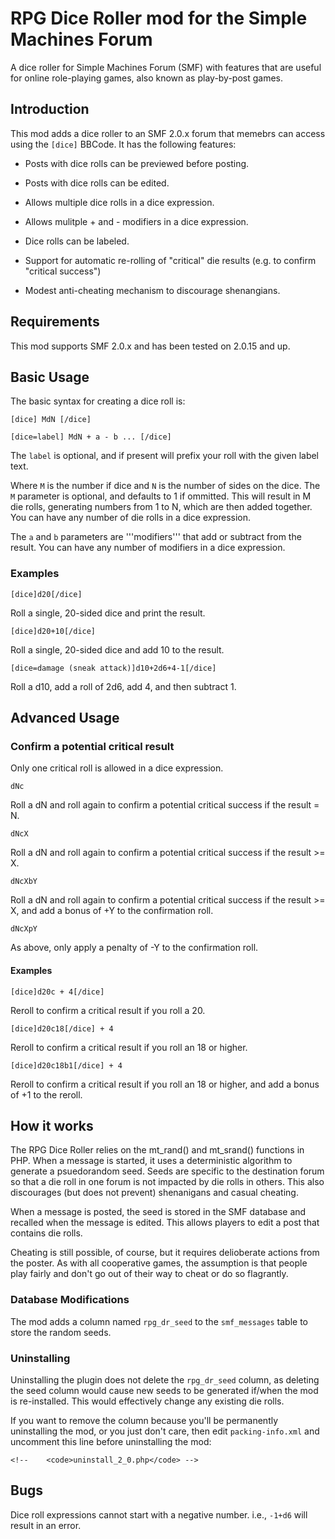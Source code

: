 # RPG Dice Roller mod for the Simple Machines Forum

A dice roller for Simple Machines Forum (SMF) with features that are
useful for online role-playing games, also known as play-by-post games.

## Introduction

This mod adds a dice roller to an SMF 2.0.x forum that memebrs can access
using the `[dice]` BBCode. It has the following features:

 * Posts with dice rolls can be previewed before posting.

 * Posts with dice rolls can be edited.

 * Allows multiple dice rolls in a dice expression.

 * Allows mulitple + and - modifiers in a dice expression.

 * Dice rolls can be labeled.

 * Support for automatic re-rolling of "critical" die results (e.g. to confirm
   "critical success")

 * Modest anti-cheating mechanism to discourage shenangians.

## Requirements

This mod supports SMF 2.0.x and has been tested on 2.0.15 and up.

## Basic Usage

The basic syntax for creating a dice roll is:

```
[dice] MdN [/dice]

[dice=label] MdN + a - b ... [/dice]
```

The `label` is optional, and if present will prefix your roll with the
given label text.

Where `M` is the number if dice and `N` is the number of sides on the
dice. The `M` parameter is optional, and defaults to 1 if ommitted.
This will result in M die rolls, generating numbers from 1 to N, which
are then added together. You can have any number of die rolls in a
dice expression.

The `a` and `b` parameters are '''modifiers''' that add or subtract from
the result. You can have any number of modifiers in a dice expression.

### Examples

```
[dice]d20[/dice]
```

Roll a single, 20-sided dice and print the result.

```
[dice]d20+10[/dice]
```

Roll a single, 20-sided dice and add 10 to the result.

```
[dice=damage (sneak attack)]d10+2d6+4-1[/dice]
```

Roll a d10, add a roll of 2d6, add 4, and then subtract 1.

## Advanced Usage

### Confirm a potential critical result

Only one critical roll is allowed in a dice expression.

```dNc```

Roll a dN and roll again to confirm a potential critical success if the result = N.

```dNcX```

Roll a dN and roll again to confirm a potential critical success if the result >= X.

```dNcXbY```

Roll a dN and roll again to confirm a potential critical success if the result >= X,
and add a bonus of +Y to the confirmation roll.

```dNcXpY```

As above, only apply a penalty of -Y to the confirmation roll.

#### Examples

```
[dice]d20c + 4[/dice]
```

Reroll to confirm a critical result if you roll a 20.

```
[dice]d20c18[/dice] + 4
```

Reroll to confirm a critical result if you roll an 18 or higher.

```
[dice]d20c18b1[/dice] + 4
```

Reroll to confirm a critical result if you roll an 18 or higher, and add a bonus 
of +1 to the reroll.

## How it works

The RPG Dice Roller relies on the mt_rand() and mt_srand() functions in PHP. When
a message is started, it uses a deterministic algorithm to generate a psuedorandom
seed. Seeds are specific to the destination forum so that a die roll in one
forum is not impacted by die rolls in others. This also discourages (but does
not prevent) shenanigans and casual cheating.

When a message is posted, the seed is stored in the SMF database and recalled when
the message is edited. This allows players to edit a post that contains die rolls.

Cheating is still possible, of course, but it requires delioberate actions from 
the poster. As with all cooperative games, the assumption is that people play
fairly and don't go out of their way to cheat or do so flagrantly.

### Database Modifications

The mod adds a column named `rpg_dr_seed` to the `smf_messages` table to store the
random seeds.

### Uninstalling

Uninstalling the plugin does not delete the `rpg_dr_seed` column, as deleting the 
seed column would cause new seeds to be generated if/when the mod is re-installed.
This would effectively change any existing die rolls.

If you want to remove the column because you'll be permanently uninstalling the 
mod, or you just don't care, then edit `packing-info.xml` and uncomment this line
before uninstalling the mod:

```
<!--    <code>uninstall_2_0.php</code> -->

```

## Bugs

Dice roll expressions cannot start with a negative number. i.e., `-1+d6` will
result in an error.

